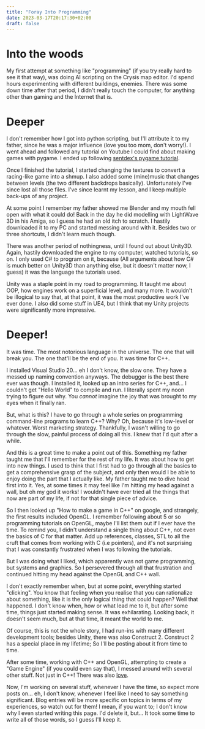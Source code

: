 ```yaml
---
title: "Foray Into Programming"
date: 2023-03-17T20:17:30+02:00
draft: false
---
```


# Into the woods

My first attempt at something like "programming" (if you try really hard to see it that way), was doing AI scripting on the Crysis map editor. I'd spend hours experimenting with different buildings, enemies. There was some down time after that period, I didn't really touch the computer, for anything other than gaming and the Internet that is.

# Deeper

I don't remember how I got into python scripting, but I'll attribute it to my father, since he was a major influence (love you too mom, don't worry!). I went ahead and followed any tutorial on Youtube I could find about making games with pygame. I ended up following [sentdex's pygame tutorial](https://www.youtube.com/watch?v=ujOTNg17LjI).

Once I finished the tutorial, I started changing the textures to convert a racing-like game into a shmup. I also added some (mine)music that changes between levels (the two different backdrops basically). Unfortunately I've since lost all those files. I've since learnt my lesson, and I keep multiple back-ups of any project.

At some point I remember my father showed me Blender and my mouth fell open with what it could do! Back in the day he did modelling with LightWave 3D in his Amiga, so I guess he had an old itch to scratch. I hastily downloaded it to my PC and started messing around with it. Besides two or three shortcuts, I didn't learn much though.

There was another period of nothingness, until I found out about Unity3D. Again, hastily downloaded the engine to my computer, watched tutorials, so on. I only used C# to program on it, because (All arguments about how C# is much better on Unity3D than anything else, but it doesn't matter now, I guess) it was the language the tutorials used.

Unity was a staple point in my road to programming. It taught me about OOP, how engines work on a superficial level, and many more. It wouldn't be illogical to say that, at that point, it was the most productive work I've ever done. I also did some stuff in UE4, but I think that my Unity projects were significantly more impressive.

# Deeper!

It was time. The most notorious language in the universe. The one that will break you. The one that'll be the end of you. It was time for C++.

I installed Visual Studio 20... eh I don't know, the slow one. They have a messed up naming convention anyways. The debugger is the best there ever was though. I installed it, looked up an intro series for C++, and... I couldn't get "Hello World" to compile and run. I literally spent my noon trying to figure out why. You _cannot_ imagine the joy that was brought to my eyes when it finally ran.

But, what is this? I have to go through a whole series on programming command-line programs to learn C++? Why? Oh, because it's low-level or whatever. Worst marketing strategy. Thankfully, I wasn't willing to go through the slow, painful process of doing all this. I knew that I'd quit after a while.

And this is a great time to make a point out of this. Something my father taught me that I'll remember for the rest of my life. It was about how to get into new things. I used to think that I first had to go through all the basics to get a comprehensive grasp of the subject, and only then would I be able to enjoy doing the part that I actually like. My father taught me to dive head first into it. Yes, at some times it may feel like I'm hitting my head against a wall, but oh my god it works! I wouldn't have ever tried all the things that now are part of my life, if not for that single piece of advice.

So I then looked up "How to make a game in C++" on google, and strangely, the first results included OpenGL. I remember following about 5 or so programming tutorials on OpenGL, maybe I'll list them out if I ever have the time. To remind you, I didn't understand a single thing about C++, not even the basics of C for that matter. Add up references, classes, STL to all the cruft that comes from working with C (i.e pointers), and it's not surprising that I was constantly frustrated when I was following the tutorials.

But I was doing what I liked, which apparently was not game programming, but systems and graphics. So I persevered through all that frustration and continued hitting my head against the OpenGL and C++ wall.

I don't exactly remember when, but at some point, everything started "clicking". You know that feeling when you realise that you can rationalize about something, like it is the only logical thing that could happen? Well that happened. I don't know when, how or what lead me to it, but after some time, things just started making sense. It was exhilarating. Looking back, it doesn't seem much, but at that time, it meant the world to me.

Of course, this is not the whole story, I had run-ins with many different development tools; besides Unity, there was also Construct 2. Construct 2 has a special place in my lifetime; So I'll be posting about it from time to time.

After some time, working with C++ and OpenGL, attempting to create a "Game Engine" (if you could even say that), I messed around with several other stuff. Not just in C++! There was also [love](https://love2d.org/).

Now, I'm working on several stuff, whenever I have the time, so expect more posts on... eh, I don't know, whenever I feel like I need to say something significant. Blog entries will be more specific on topics in terms of my experiences, so watch out for them! I mean, if you want to; I don't know why I even started writing this page. I'd delete it, but... It took some time to write all of those words, so I guess I'll keep it.